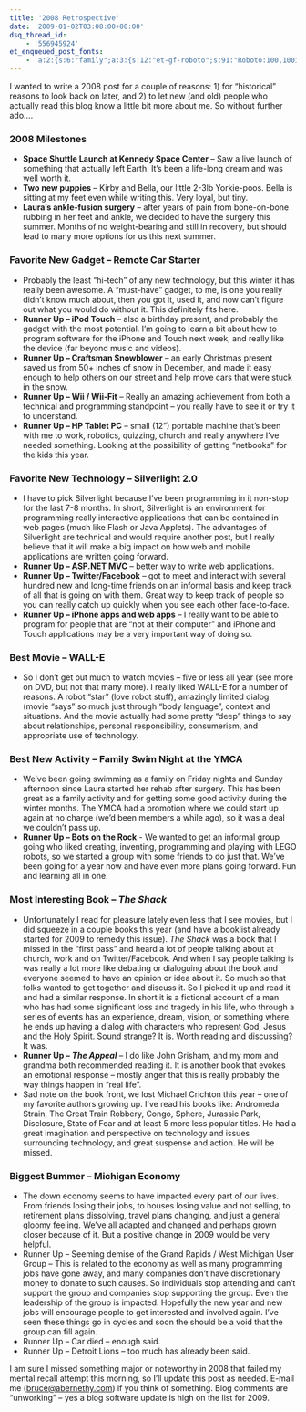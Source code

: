 ```yaml
---
title: '2008 Retrospective'
date: '2009-01-02T03:08:00+00:00'
dsq_thread_id:
    - '556945924'
et_enqueued_post_fonts:
    - 'a:2:{s:6:"family";a:3:{s:12:"et-gf-roboto";s:91:"Roboto:100,100italic,300,300italic,regular,italic,500,500italic,700,700italic,900,900italic";s:22:"et-gf-roboto-condensed";s:59:"Roboto+Condensed:300,300italic,regular,italic,700,700italic";s:17:"et-gf-roboto-slab";s:51:"Roboto+Slab:100,200,300,regular,500,600,700,800,900";}s:6:"subset";a:7:{i:0;s:9:"latin-ext";i:1;s:5:"greek";i:2;s:9:"greek-ext";i:3;s:10:"vietnamese";i:4;s:8:"cyrillic";i:5;s:5:"latin";i:6;s:12:"cyrillic-ext";}}'
---
```


I wanted to write a 2008 post for a couple of reasons: 1) for “historical” reasons to look back on later, and 2) to let new (and old) people who actually read this blog know a little bit more about me. So without further ado….

### 2008 Milestones

- **Space Shuttle Launch at Kennedy Space Center** – Saw a live launch of something that actually left Earth. It’s been a life-long dream and was well worth it.
- **Two new puppies** – Kirby and Bella, our little 2-3lb Yorkie-poos. Bella is sitting at my feet even while writing this. Very loyal, but tiny.
- **Laura’s ankle-fusion surgery** – after years of pain from bone-on-bone rubbing in her feet and ankle, we decided to have the surgery this summer. Months of no weight-bearing and still in recovery, but should lead to many more options for us this next summer.

### Favorite New Gadget – Remote Car Starter

- Probably the least “hi-tech” of any new technology, but this winter it has really been awesome. A “must-have” gadget, to me, is one you really didn’t know much about, then you got it, used it, and now can’t figure out what you would do without it. This definitely fits here.
- **Runner Up – iPod Touch** – also a birthday present, and probably the gadget with the most potential. I’m going to learn a bit about how to program software for the iPhone and Touch next week, and really like the device (far beyond music and videos).
- **Runner Up – Craftsman Snowblower** – an early Christmas present saved us from 50+ inches of snow in December, and made it easy enough to help others on our street and help move cars that were stuck in the snow.
- **Runner Up – Wii / Wii-Fit** – Really an amazing achievement from both a technical and programming standpoint – you really have to see it or try it to understand.
- **Runner Up – HP Tablet PC** – small (12”) portable machine that’s been with me to work, robotics, quizzing, church and really anywhere I’ve needed something. Looking at the possibility of getting “netbooks” for the kids this year.

### Favorite New Technology – Silverlight 2.0

- I have to pick Silverlight because I’ve been programming in it non-stop for the last 7-8 months. In short, Silverlight is an environment for programming really interactive applications that can be contained in web pages (much like Flash or Java Applets). The advantages of Silverlight are technical and would require another post, but I really believe that it will make a big impact on how web and mobile applications are written going forward.
- **Runner Up – ASP.NET MVC** – better way to write web applications.
- **Runner Up – Twitter/Facebook** – got to meet and interact with several hundred new and long-time friends on an informal basis and keep track of all that is going on with them. Great way to keep track of people so you can really catch up quickly when you see each other face-to-face.
- **Runner Up – iPhone apps and web apps** – I really want to be able to program for people that are “not at their computer” and iPhone and Touch applications may be a very important way of doing so.

### Best Movie – WALL-E

- So I don’t get out much to watch movies – five or less all year (see more on DVD, but not that many more). I really liked WALL-E for a number of reasons. A robot “star” (love robot stuff), amazingly limited dialog (movie “says” so much just through “body language”, context and situations. And the movie actually had some pretty “deep” things to say about relationships, personal responsibility, consumerism, and appropriate use of technology.

### Best New Activity – Family Swim Night at the YMCA

- We’ve been going swimming as a family on Friday nights and Sunday afternoon since Laura started her rehab after surgery. This has been great as a family activity and for getting some good activity during the winter months. The YMCA had a promotion where we could start up again at no charge (we’d been members a while ago), so it was a deal we couldn’t pass up.
- **Runner Up – Bots on the Rock** - We wanted to get an informal group going who liked creating, inventing, programming and playing with LEGO robots, so we started a group with some friends to do just that. We’ve been going for a year now and have even more plans going forward. Fun and learning all in one.

### Most Interesting Book – *The Shack*

- Unfortunately I read for pleasure lately even less that I see movies, but I did squeeze in a couple books this year (and have a booklist already started for 2009 to remedy this issue). *The Shack* was a book that I missed in the “first pass” and heard a lot of people talking about at church, work and on Twitter/Facebook. And when I say people talking is was really a lot more like debating or dialoguing about the book and everyone seemed to have an opinion or idea about it. So much so that folks wanted to get together and discuss it. So I picked it up and read it and had a similar response. In short it is a fictional account of a man who has had some significant loss and tragedy in his life, who through a series of events has an experience, dream, vision, or something where he ends up having a dialog with characters who represent God, Jesus and the Holy Spirit. Sound strange? It is. Worth reading and discussing? It was.
- **Runner Up –** ***The Appeal** –* I do like John Grisham, and my mom and grandma both recommended reading it. It is another book that evokes an emotional response – mostly anger that this is really probably the way things happen in “real life”.
- Sad note on the book front, we lost Michael Crichton this year – one of my favorite authors growing up. I’ve read his books like: Andromeda Strain, The Great Train Robbery, Congo, Sphere, Jurassic Park, Disclosure, State of Fear and at least 5 more less popular titles. He had a great imagination and perspective on technology and issues surrounding technology, and great suspense and action. He will be missed.

### Biggest Bummer – Michigan Economy

- The down economy seems to have impacted every part of our lives. From friends losing their jobs, to houses losing value and not selling, to retirement plans dissolving, travel plans changing, and just a general gloomy feeling. We’ve all adapted and changed and perhaps grown closer because of it. But a positive change in 2009 would be very helpful.
- Runner Up – Seeming demise of the Grand Rapids / West Michigan User Group – This is related to the economy as well as many programming jobs have gone away, and many companies don’t have discretionary money to donate to such causes. So individuals stop attending and can’t support the group and companies stop supporting the group. Even the leadership of the group is impacted. Hopefully the new year and new jobs will encourage people to get interested and involved again. I’ve seen these things go in cycles and soon the should be a void that the group can fill again.
- Runner Up – Car died – enough said.
- Runner Up – Detroit Lions – too much has already been said.

I am sure I missed something major or noteworthy in 2008 that failed my mental recall attempt this morning, so I’ll update this post as needed. E-mail me (<bruce@abernethy.com>) if you think of something. Blog comments are “unworking” – yes a blog software update is high on the list for 2009.